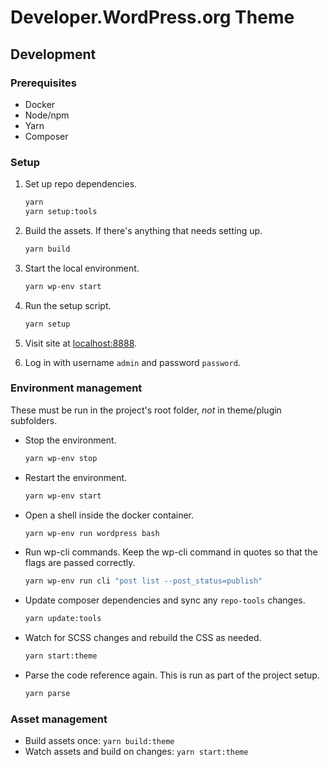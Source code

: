 # Developer.WordPress.org Theme

## Development

### Prerequisites

* Docker
* Node/npm
* Yarn
* Composer

### Setup

1. Set up repo dependencies.

    ```bash
    yarn
    yarn setup:tools
    ```

1. Build the assets. If there's anything that needs setting up.

    ```bash
    yarn build
    ```

1. Start the local environment.

    ```bash
    yarn wp-env start
    ```

1. Run the setup script.

    ```bash
    yarn setup
    ```

1. Visit site at [localhost:8888](http://localhost:8888).

1. Log in with username `admin` and password `password`.

### Environment management

These must be run in the project's root folder, _not_ in theme/plugin subfolders.

* Stop the environment.

    ```bash
    yarn wp-env stop
    ```

* Restart the environment.

    ```bash
    yarn wp-env start
    ```

* Open a shell inside the docker container.

    ```bash
    yarn wp-env run wordpress bash
    ```

* Run wp-cli commands. Keep the wp-cli command in quotes so that the flags are passed correctly.

    ```bash
    yarn wp-env run cli "post list --post_status=publish"
    ```

* Update composer dependencies and sync any `repo-tools` changes.

    ```bash
    yarn update:tools
    ```

* Watch for SCSS changes and rebuild the CSS as needed.

    ```bash
    yarn start:theme
    ```

* Parse the code reference again. This is run as part of the project setup.

    ```bash
    yarn parse
    ```

### Asset management

* Build assets once: `yarn build:theme`
* Watch assets and build on changes: `yarn start:theme`
